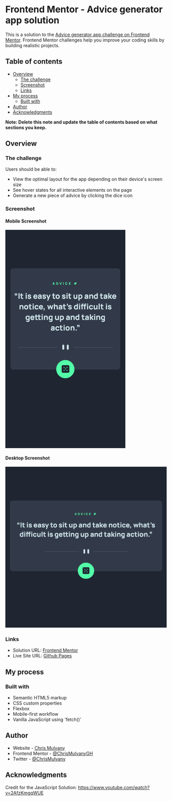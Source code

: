 # Frontend Mentor - Advice generator app solution

This is a solution to the [Advice generator app challenge on Frontend Mentor](https://www.frontendmentor.io/challenges/advice-generator-app-QdUG-13db). Frontend Mentor challenges help you improve your coding skills by building realistic projects.

## Table of contents

- [Overview](#overview)
  - [The challenge](#the-challenge)
  - [Screenshot](#screenshot)
  - [Links](#links)
- [My process](#my-process)
  - [Built with](#built-with)
- [Author](#author)
- [Acknowledgments](#acknowledgments)

**Note: Delete this note and update the table of contents based on what sections you keep.**

## Overview

### The challenge

Users should be able to:

- View the optimal layout for the app depending on their device's screen size
- See hover states for all interactive elements on the page
- Generate a new piece of advice by clicking the dice icon

### Screenshot

#### Mobile Screenshot
![mobile-screenshot.png](mobile-screenshot.png)

#### Desktop Screenshot
![desktop-screenshot.png](desktop-screenshot.png)

### Links

- Solution URL: [Frontend Mentor](https://www.frontendmentor.io/challenges/advice-generator-app-QdUG-13db/hub/mobile-first-css-html-javascript-advice-generator-SJOo7oOE9)
- Live Site URL: [Github Pages](https://chrismulvanygh.github.io/advice-generator-app/)

## My process

### Built with

- Semantic HTML5 markup
- CSS custom properties
- Flexbox
- Mobile-first workflow
- Vanilla JavaScript using 'fetch()'

## Author

- Website - [Chris Mulvany](https://www.chrismulvany.com)
- Frontend Mentor - [@ChrisMulvanyGH](https://www.frontendmentor.io/profile/ChrisMulvanyGH)
- Twitter - [@ChrisMulvany](https://twitter.com/ChrisMulvany)

## Acknowledgments

Credit for the JavaScript Solution:  https://www.youtube.com/watch?v=2AfzKmgqWUE


